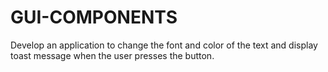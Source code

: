 # GUI-COMPONENTS
Develop an application to change the font and color of the text and display toast message when the user presses the button. 
